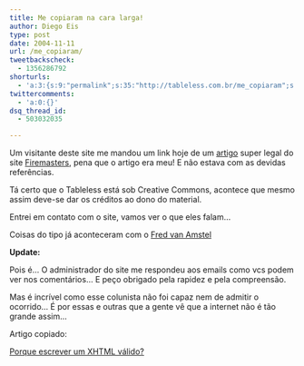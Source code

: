 ```yaml
---
title: Me copiaram na cara larga!
author: Diego Eis
type: post
date: 2004-11-11
url: /me_copiaram/
tweetbackscheck:
  - 1356286792
shorturls:
  - 'a:3:{s:9:"permalink";s:35:"http://tableless.com.br/me_copiaram";s:7:"tinyurl";s:26:"http://tinyurl.com/3jrgmsq";s:4:"isgd";s:19:"http://is.gd/HQuHOM";}'
twittercomments:
  - 'a:0:{}'
dsq_thread_id:
  - 503032035

---
```

Um visitante deste site me mandou um link hoje de um [artigo][1] super legal do site [Firemasters][2], pena que o artigo era meu! E não estava com as devidas referências.
              
Tá certo que o Tableless está sob Creative Commons, acontece que mesmo assim deve-se dar os créditos ao dono do material.
              
Entrei em contato com o site, vamos ver o que eles falam&#8230;
              
Coisas do tipo já aconteceram com o [Fred van Amstel][3] 

**Update:**
              
Pois é&#8230; O administrador do site me respondeu aos emails como vcs podem ver nos comentários&#8230; E peço obrigado pela rapidez e pela compreensão.
              
Mas é incrível como esse colunista não foi capaz nem de admitir o ocorrido&#8230; É por essas e outras que a gente vê que a internet não é tão grande assim&#8230;
              
Artigo copiado:
              
[Porque escrever um XHTML válido?][4]

 [1]: http://www.portalfiremasters.com.br/index.php?area=arquivos&action=view&a=2366
 [2]: http://www.portalfiremasters.com.br/
 [3]: http://www.usabilidoido.com.br/me_plagiaram_descaradamente.html
 [4]: http://tableless.com.br/artigos/xhtml.asp